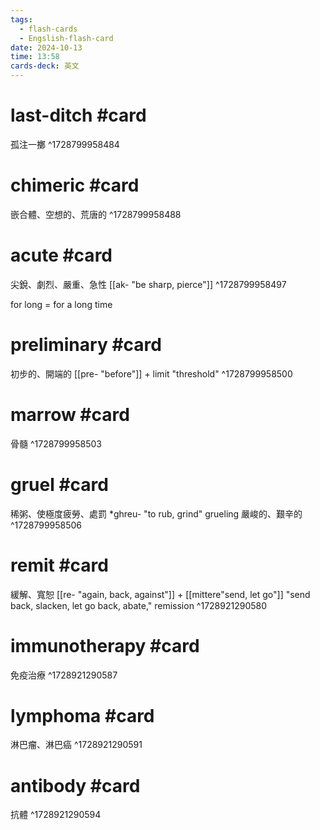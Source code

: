 ```yaml
---
tags:
  - flash-cards
  - Engslish-flash-card
date: 2024-10-13
time: 13:58
cards-deck: 英文
---
```


#  last-ditch #card 
孤注一擲
^1728799958484

# chimeric #card 
嵌合體、空想的、荒唐的
^1728799958488

# acute #card 
尖銳、劇烈、嚴重、急性
[[ak- "be sharp, pierce"]]
^1728799958497

for long = for a long time

# preliminary #card 
初步的、開端的
[[pre- "before"]] + limit "threshold"
^1728799958500

# marrow #card 
骨髓
^1728799958503


# gruel #card
稀粥、使極度疲勞、處罰
\*ghreu- "to rub, grind"
grueling
嚴峻的、艱辛的
^1728799958506

# remit #card 
緩解、寬恕
[[re- "again, back, against"]] + [[mittere"send, let go"]]
"send back, slacken, let go back, abate,"
remission
^1728921290580

# immunotherapy #card
免疫治療
^1728921290587

# lymphoma  #card 
淋巴瘤、淋巴癌
^1728921290591

# antibody #card 
抗體
^1728921290594

